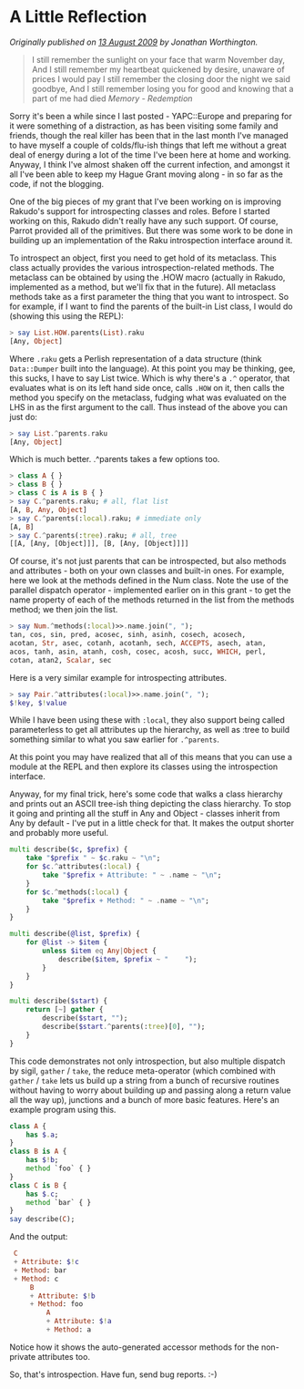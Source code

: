 # A Little Reflection
    
*Originally published on [13 August 2009](https://use-perl.github.io/user/JonathanWorthington/journal/39455/) by Jonathan Worthington.*

> I still remember the sunlight on your face that warm November day,
> And I still remember my heartbeat quickened by desire, unaware of prices I would pay
> I still remember the closing door the night we said goodbye,
> And I still remember losing you for good and knowing that a part of me had died
> *Memory - Redemption*

Sorry it's been a while since I last posted - YAPC::Europe and preparing for it were something of a distraction, as has been visiting some family and friends, though the real killer has been that in the last month I've managed to have myself a couple of colds/flu-ish things that left me without a great deal of energy during a lot of the time I've been here at home and working. Anyway, I think I've almost shaken off the current infection, and amongst it all I've been able to keep my Hague Grant moving along - in so far as the code, if not the blogging.

One of the big pieces of my grant that I've been working on is improving Rakudo's support for introspecting classes and roles. Before I started working on this, Rakudo didn't really have any such support. Of course, Parrot provided all of the primitives. But there was some work to be done in building up an implementation of the Raku introspection interface around it.

To introspect an object, first you need to get hold of its metaclass. This class actually provides the various introspection-related methods. The metaclass can be obtained by using the .HOW macro (actually in Rakudo, implemented as a method, but we'll fix that in the future). All metaclass methods take as a first parameter the thing that you want to introspect. So for example, if I want to find the parents of the built-in List class, I would do (showing this using the REPL):

```` raku
> say List.HOW.parents(List).raku
[Any, Object]
````

Where `.raku` gets a Perlish representation of a data structure (think `Data::Dumper` built into the language). At this point you may be thinking, gee, this sucks, I have to say List twice. Which is why there's a `.^` operator, that evaluates what is on its left hand side once, calls `.HOW` on it, then calls the method you specify on the metaclass, fudging what was evaluated on the LHS in as the first argument to the call. Thus instead of the above you can just do:

```` raku
> say List.^parents.raku
[Any, Object]
````

Which is much better. .^parents takes a few options too.

```` raku
> class A { }
> class B { }
> class C is A is B { }
> say C.^parents.raku; # all, flat list
[A, B, Any, Object]
> say C.^parents(:local).raku; # immediate only
[A, B]
> say C.^parents(:tree).raku; # all, tree
[[A, [Any, [Object]]], [B, [Any, [Object]]]]
````

Of course, it's not just parents that can be introspected, but also methods and attributes - both on your own classes and built-in ones. For example, here we look at the methods defined in the Num class. Note the use of the parallel dispatch operator - implemented earlier on in this grant - to get the name property of each of the methods returned in the list from the methods method; we then join the list.

```` raku
> say Num.^methods(:local)>>.name.join(", ");
tan, cos, sin, pred, acosec, sinh, asinh, cosech, acosech,
acotan, Str, asec, cotanh, acotanh, sech, ACCEPTS, asech, atan,
acos, tanh, asin, atanh, cosh, cosec, acosh, succ, WHICH, perl,
cotan, atan2, Scalar, sec
````

Here is a very similar example for introspecting attributes.

```` raku
> say Pair.^attributes(:local)>>.name.join(", ");
$!key, $!value
````

While I have been using these with `:local`, they also support being called parameterless to get all attributes up the hierarchy, as well as :tree to build something similar to what you saw earlier for `.^parents`.

At this point you may have realized that all of this means that you can use a module at the REPL and then explore its classes using the introspection interface.

Anyway, for my final trick, here's some code that walks a class hierarchy and prints out an ASCII tree-ish thing depicting the class hierarchy. To stop it going and printing all the stuff in Any and Object - classes inherit from Any by default - I've put in a little check for that. It makes the output shorter and probably more useful.

```` raku
multi describe($c, $prefix) {
    take "$prefix " ~ $c.raku ~ "\n";
    for $c.^attributes(:local) {
        take "$prefix + Attribute: " ~ .name ~ "\n";
    }
    for $c.^methods(:local) {
        take "$prefix + Method: " ~ .name ~ "\n";
    }
}

multi describe(@list, $prefix) {
    for @list -> $item {
        unless $item eq Any|Object {
            describe($item, $prefix ~ "    ");
        }
    }
}

multi describe($start) {
    return [~] gather {
        describe($start, "");
        describe($start.^parents(:tree)[0], "");
    }
}
````

This code demonstrates not only introspection, but also multiple dispatch by sigil, `gather` / `take`, the reduce meta-operator (which combined with `gather` / `take` lets us build up a string from a bunch of recursive routines without having to worry about building up and passing along a return value all the way up), junctions and a bunch of more basic features. Here's an example program using this.

```` raku
class A {
    has $.a;
}
class B is A {
    has $!b;
    method `foo` { }
}
class C is B {
    has $.c;
    method `bar` { }
}
say describe(C);
````

And the output:

```` raku
 C
 + Attribute: $!c
 + Method: bar
 + Method: c
     B
     + Attribute: $!b
     + Method: foo
         A
         + Attribute: $!a
         + Method: a
````

Notice how it shows the auto-generated accessor methods for the non-private attributes too.

So, that's introspection. Have fun, send bug reports. :-)
